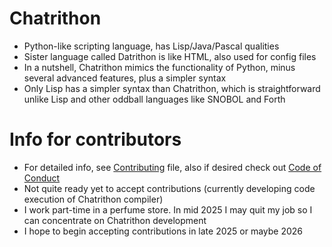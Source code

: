 # Chatrithon
* Python-like scripting language, has Lisp/Java/Pascal qualities
* Sister language called Datrithon is like HTML, also used for config files
* In a nutshell, Chatrithon mimics the functionality of Python, minus several advanced features, plus a simpler syntax
* Only Lisp has a simpler syntax than Chatrithon, which is straightforward unlike Lisp and other oddball languages like SNOBOL and Forth
# Info for contributors
* For detailed info, see [Contributing](CONTRIBUTING.md) file, also if desired check out [Code of Conduct](CODE_OF_CONDUCT.md)
* Not quite ready yet to accept contributions (currently developing code execution of Chatrithon compiler)
* I work part-time in a perfume store. In mid 2025 I may quit my job so I can concentrate on Chatrithon development
* I hope to begin accepting contributions in late 2025 or maybe 2026
